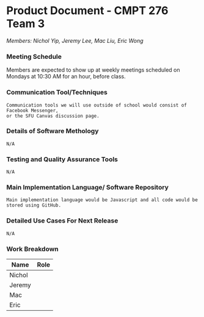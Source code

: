 # **Product Document** - CMPT 276 Team 3
_<font size = ""> 
   Members: Nichol Yip, Jeremy Lee, Mac Liu, Eric Wong
</font>_

### Meeting Schedule
   Members are expected to show up at weekly meetings scheduled on Mondays at 10:30 AM for an hour, before class.

### Communication Tool/Techniques
    Communication tools we will use outside of school would consist of Facebook Messenger, 
    or the SFU Canvas discussion page.
    
### Details of Software Methology
    N/A
### Testing and Quality Assurance Tools
    N/A
### Main Implementation Language/ Software Repository
    Main implementation language would be Javascript and all code would be stored using GitHub.
### Detailed Use Cases For Next Release
    N/A
### Work Breakdown

| Name   | Role |
| ------ | ---- |
| Nichol |      |
| Jeremy |      |
| Mac    |      |
| Eric   |      |



